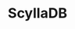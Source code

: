---
draft: false
title: ScyllaDB
content:
  id: scylladb
  name: ScyllaDB
  logo: /images/databases/nosql/scylladb/logo.png
  website: https://www.scylladb.com/
  iframe_website: /website-iframe/databases/nosql/scylladb
  dashboardImage: /images/databases/nosql/scylladb/screenshot-1.jpg
  short_description: ScyllaDB is a true NoSQL database for the most demanding applications.
  description: Scylla is a real-time big-data database that embraces a shared-nothing approach that increases throughput and storage capacity to realize order-of-magnitude performance improvements and reduce hardware costs. The NoSQL database uses modern multi-core servers and minimizes the overhead to DevOps.
  features:
    - title: Low, consistent latency
      description: ScyllaDB provides near-millisecond average latency and predictably low-single-digit P99 response times.
    - title: Always-on availability
      description: Automatic failover and replication across multiple nodes and datacenters makes for reliable fault tolerance.
    - title: 0x higher throughput
      description: ScyllaDB takes advantage of low-level Linux/C++ and modern async I/O methods to maximize IOPS.
    - title: Highly scalable
      description: ScyllaDBN automatically shards per core across multiple nodes and datacenters, ensuring linear scalability.
  screenshots:
    - /images/databases/nosql/scylladb/screenshot-1.jpg
    - /images/databases/nosql/scylladb/screenshot-2.jpg
---